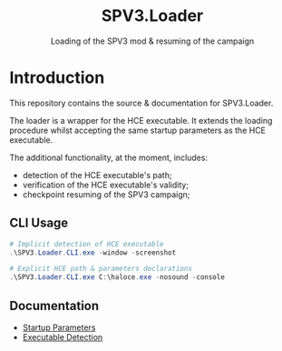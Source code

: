 <html>
    <h1 align="center">
        SPV3.Loader
    </h1>
    <p align="center">
        Loading of the SPV3 mod & resuming of the campaign 
    </p>
</html>

# Introduction

This repository contains the source & documentation for SPV3.Loader.

The loader is a wrapper for the HCE executable. It extends the loading
procedure whilst accepting the same startup parameters as the HCE
executable.

The additional functionality, at the moment, includes:

- detection of the HCE executable's path;
- verification of the HCE executable's validity;
- checkpoint resuming of the SPV3 campaign;

## CLI Usage

```powershell
# Implicit detection of HCE executable
.\SPV3.Loader.CLI.exe -window -screenshot

# Explicit HCE path & parameters declarations
.\SPV3.Loader.CLI.exe C:\haloce.exe -nosound -console
```

## Documentation

- [Startup Parameters](doc/parameters.md)
- [Executable Detection](doc/detection.md)
